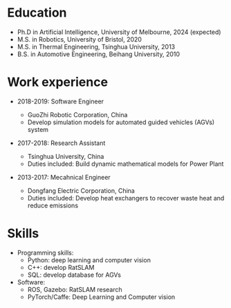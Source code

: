 Education
======
* Ph.D in Artificial Intelligence, University of Melbourne, 2024 (expected)
* M.S. in Robotics, University of Bristol, 2020
* M.S. in Thermal Engineering, Tsinghua University, 2013
* B.S. in Automotive Engineering, Beihang University, 2010

Work experience
======
* 2018-2019: Software Engineer
  * GuoZhi Robotic Corporation, China
  * Develop simulation models for automated guided vehicles (AGVs) system  

* 2017-2018: Research Assistant
  * Tsinghua University, China
  * Duties included: Build dynamic mathematical models for Power Plant
  
* 2013-2017: Mecahnical Engineer
  * Dongfang Electric Corporation, China
  * Duties included: Develop heat exchangers to recover waste heat and reduce emissions

  
Skills
======
* Programming skills:
  * Python: deep learning and computer vision
  * C++: develop RatSLAM
  * SQL: develop database for AGVs
* Software:
  * ROS, Gazebo: RatSLAM research
  * PyTorch/Caffe: Deep Learning and Computer vision

<!---
Publications
======
  <ul>{% for post in site.publications %}
    {% include archive-single-cv.html %}
  {% endfor %}</ul>
  
Talks
======
  <ul>{% for post in site.talks %}
    {% include archive-single-talk-cv.html %}
  {% endfor %}</ul>
  
Teaching
======
  <ul>{% for post in site.teaching %}
    {% include archive-single-cv.html %}
  {% endfor %}</ul>
  
Service and leadership
======
* Currently signed in to 43 different slack teams
-->
